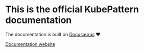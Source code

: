 # This is the official KubePattern documentation
The documentation is built on [Docusaurus](https://docusaurus.io/) ♥️

[Documentation website](http://docs.kubepattern.it)

